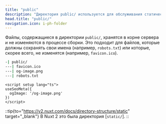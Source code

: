 ```yaml
---
title: "public"
description: "Директория public/ используется для обслуживания статических ресурсов веб-сайта."
head.title: "public/"
navigation.icon: i-ph-folder
---
```


Файлы, содержащиеся в директории `public/`, хранятся в корне сервера и не изменяются в процессе сборки. Это подходит для файлов, которые должны сохранять свои имена (например, `robots.txt`) _или_ которые, скорее всего, не изменятся (например, `favicon.ico`).

```bash [Структура директории]
-| public/
---| favicon.ico
---| og-image.png
---| robots.txt
```

```vue [app.vue]
<script setup lang="ts">
useSeoMeta({
  ogImage: '/og-image.png'
})
</script>
```

::tip{to="https://v2.nuxt.com/docs/directory-structure/static" target="_blank"}
В Nuxt 2 это была директория [`static/`].
::

